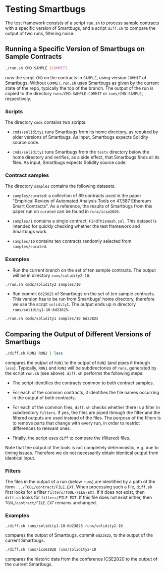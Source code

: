 # Testing Smartbugs

The test framework consists of a script `run.sh` to process sample contracts with a specific version of Smartbugs,
and a script `diff.sh` to compare the output of two runs, filtering noise.

## Running a Specific Version of Smartbugs on Sample Contracts

```bash
./run.sh CMD SAMPLE [COMMIT]
```
runs the script `CMD` on the contracts in `SAMPLE`, using version `COMMIT` of Smartbugs.
Without `COMMIT`, `run.sh` uses Smartbugs as given by the current state of the repo, typically the top of the branch.
The output of the run is copied to the directory `runs/CMD-SAMPLE-COMMIT` or `runs/CMD-SAMPLE`, respectively.

### Scripts

The directory `cmds` contains two scripts.

- `cmds/solidity1` runs Smartbugs from its home directory, as required by older versions of Smartbugs. As input, Smartbugs expects Solidity source code.

- `cmds/solidity2` runs Smartbugs from the `tests` directory below the home directory and verifies, as a side effect, that Smartbugs finds all its files.
  As input, Smartbugs expects Solidity source code.

### Contract samples

The directory `samples` contains the following datasets.

- `samples/curated`: a collection of 69 contracts used in the paper "Empirical Review of Automated Analysis Tools on 47,587 Ethereum Smart Contracts".
  As a reference, the results of Smartbugs from this paper run on `curated` can be found in `runs/icse2020`.

- `samples/1` contains a single contract, `FindThisHash.sol`. This dataset is intended for quickly checking whether the test framework and Smartbugs work.

- `samples/10` contains ten contracts randomly selected from `samples/curated`.

### Examples

- Run the current branch on the set of ten sample contracts. The output will be in directory `runs/solidity2-10`.
```bash
./run.sh cmds/solidity2 samples/10
```

- Run commit `6d23825` of Smartbugs on the set of ten sample contracts. This version has to be run from Smartbugs' home directory, therefore we use
  the script `solidity1`. The output ends up in directory `runs/solidity1-10-6d23825`.
```bash
./run.sh cmds/solidity1 samples/10 6d23825
```

## Comparing the Output of Different Versions of Smartbugs

```bash
./diff.sh RUN1 RUN2 | less
```
compares the output of `RUN1` to the output of `RUN2` (and pipes it through `less`). Typically, `RUN1` and `RUN2` will be subdirectories of `runs`, generated by the script `run.sh` (see above). `diff.sh` performs the following steps:

- The script identifies the contracts common to both contract samples.

- For each of the common contracts, it identifies the file names occurring in the output of both contracts.

- For each of the common files, `diff.sh` checks whether there is a filter in subdirectory `filters`.
  If yes, the files are piped through the filter and the filtered outputs are used instead of the files.
  The purpose of the filters is to remove parts that change with every run, in order to restrict differences to relevant ones.

- Finally, the script uses `diff` to compare the (filtered) files.

Note that the output of the tools is not completely deterministic, e.g. due to timing issues.
Therefore we do not necessarily obtain identical output from identical input.

### Filters

The files in the output of a run (below `runs`) are identified by a path of the form `.../TOOL/contract/FILE.EXT`.
When processing such a file, `diff.sh` first looks for a filter `filters/TOOL-FILE-EXT`.
If it does not exist, then `diff.sh` looks for `filters/FILE-EXT`.
If this file does not exist either, then `TOOL/contract/FILE.EXT` remains unchanged.

### Examples

```bash
./diff.sh runs/solidity1-10-6d23825 runs/solidity2-10
```
compares the output of Smartbugs, commit `6d23825`, to the output of the current Smartbugs.

```bash
./diff.sh runs/icse2020 runs/solidity2-10
```
compares the historic data from the conference ICSE2020 to the output of the current Smartbugs.
